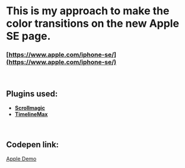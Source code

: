 # This is my approach to make the color transitions on the new Apple SE page.
### [https://www.apple.com/iphone-se/](https://www.apple.com/iphone-se/)

&nbsp;

## Plugins used:

- **[Scrollmagic](https://scrollmagic.io/)**
- **[TimelineMax](https://greensock.com/docs/v2/TimelineMax)**

&nbsp;

## Codepen link:

[Apple Demo](https://codepen.io/MathiasWP/pen/LYpZMjw)
